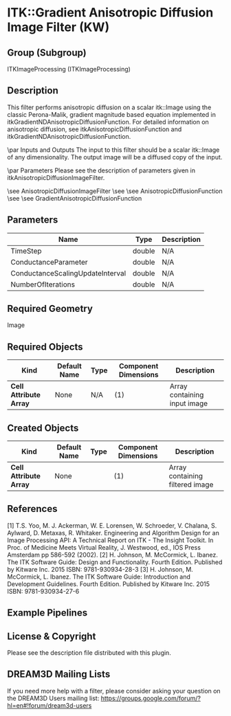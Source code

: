 ITK::Gradient Anisotropic Diffusion Image Filter (KW) 
====================================

## Group (Subgroup) ##

ITKImageProcessing (ITKImageProcessing)

## Description ##


This filter performs anisotropic diffusion on a scalar itk::Image using the classic Perona-Malik, gradient magnitude based equation implemented in itkGradientNDAnisotropicDiffusionFunction. For detailed information on anisotropic diffusion, see itkAnisotropicDiffusionFunction and itkGradientNDAnisotropicDiffusionFunction.

\par Inputs and Outputs
The input to this filter should be a scalar itk::Image of any dimensionality. The output image will be a diffused copy of the input.

\par Parameters
Please see the description of parameters given in itkAnisotropicDiffusionImageFilter.

\see AnisotropicDiffusionImageFilter 
\see 
\see AnisotropicDiffusionFunction 
\see 
\see GradientAnisotropicDiffusionFunction

## Parameters ##

| Name | Type | Description |
|------|------|-------------|
| TimeStep | double| N/A |
| ConductanceParameter | double| N/A |
| ConductanceScalingUpdateInterval | double| N/A |
| NumberOfIterations | double| N/A |


## Required Geometry ##

Image

## Required Objects ##

| Kind | Default Name | Type | Component Dimensions | Description |
|------|--------------|------|----------------------|-------------|
| **Cell Attribute Array** | None | N/A | (1)  | Array containing input image

## Created Objects ##

| Kind | Default Name | Type | Component Dimensions | Description |
|------|--------------|------|----------------------|-------------|
| **Cell Attribute Array** | None |  | (1)  | Array containing filtered image

## References ##

[1] T.S. Yoo, M. J. Ackerman, W. E. Lorensen, W. Schroeder, V. Chalana, S. Aylward, D. Metaxas, R. Whitaker. Engineering and Algorithm Design for an Image Processing API: A Technical Report on ITK - The Insight Toolkit. In Proc. of Medicine Meets Virtual Reality, J. Westwood, ed., IOS Press Amsterdam pp 586-592 (2002). 
[2] H. Johnson, M. McCormick, L. Ibanez. The ITK Software Guide: Design and Functionality. Fourth Edition. Published by Kitware Inc. 2015 ISBN: 9781-930934-28-3
[3] H. Johnson, M. McCormick, L. Ibanez. The ITK Software Guide: Introduction and Development Guidelines. Fourth Edition. Published by Kitware Inc. 2015 ISBN: 9781-930934-27-6

## Example Pipelines ##



## License & Copyright ##

Please see the description file distributed with this plugin.

## DREAM3D Mailing Lists ##

If you need more help with a filter, please consider asking your question on the DREAM3D Users mailing list:
https://groups.google.com/forum/?hl=en#!forum/dream3d-users
